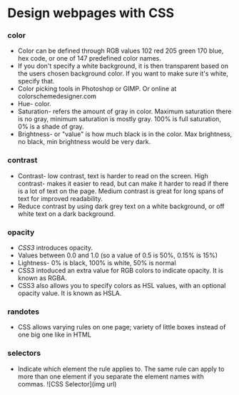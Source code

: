 # Design webpages with CSS

### color
* Color can be defined through RGB values 102 red 205 green 170 blue, hex code, or one of 147 predefined color names.
* If you don't specify a white background, it is then transparent based on the users chosen background color. If you want to make sure it's white, specify that.
* Color picking tools in Photoshop or GIMP. Or online at colorschemedesigner.com 
* Hue- color. 
* Saturation- refers the amount of gray in color. Maximum saturation there is no gray, minimum saturation is mostly gray. 100% is full saturation, 0% is a shade of gray.
* Brightness- or "value" is how much black is in the color. Max brightness, no black, min brightness would be very dark.

### contrast 
* Contrast- low contrast, text is harder to read on the screen. High contrast- makes it easier to read, but can make it harder to read if there is a lot of text on the page. Medium contrast is great for long spans of text for improved readability. 
* Reduce contrast by using dark grey text on a white background, or off white text on a dark background.

### opacity 
* *CSS3* introduces opacity. 
* Values between 0.0 and 1.0 (so a value of 0.5 is 50%, 0.15% is 15%)
* Lightness- 0% is black, 100% is white, 50% is normal
* CSS3 intoduced an extra value for RGB colors to indicate opacity. It is known as RGBA. 
* CSS3 also allows you to specify colors as HSL values, with an optional opacity value. It is known as HSLA.


### randotes 
* CSS allows varying rules on one page; variety of little boxes instead of one big one like in HTML


### selectors 
* Indicate which element the rule applies to. The same rule can apply to more than one element if you separate the element names with commas.
 ![CSS Selector](img url)